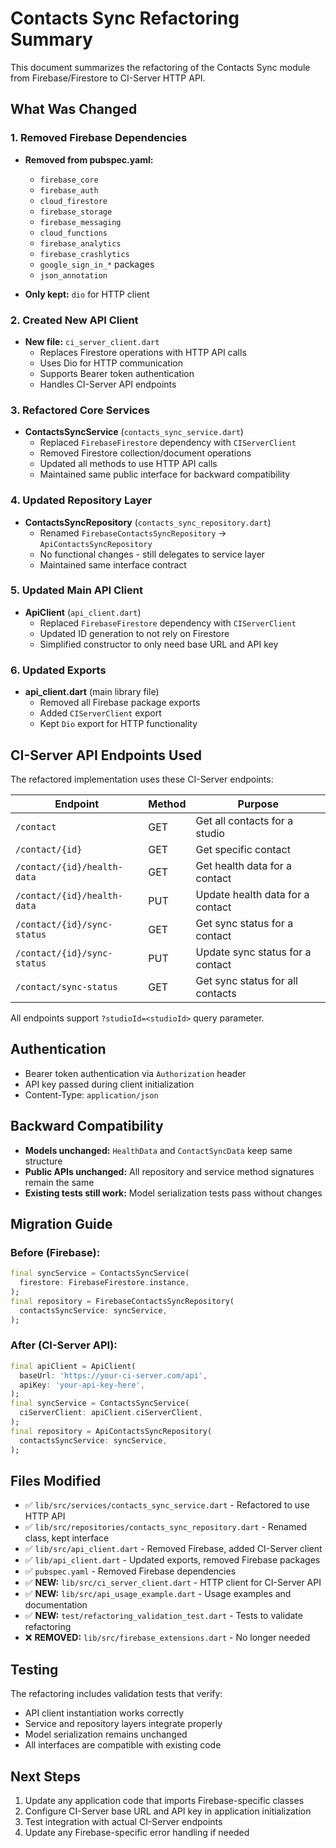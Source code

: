 # Contacts Sync Refactoring Summary

This document summarizes the refactoring of the Contacts Sync module from Firebase/Firestore to CI-Server HTTP API.

## What Was Changed

### 1. Removed Firebase Dependencies
- **Removed from pubspec.yaml:**
  - `firebase_core`
  - `firebase_auth`
  - `cloud_firestore`
  - `firebase_storage`
  - `firebase_messaging`
  - `cloud_functions`
  - `firebase_analytics`
  - `firebase_crashlytics`
  - `google_sign_in_*` packages
  - `json_annotation`

- **Only kept:** `dio` for HTTP client

### 2. Created New API Client
- **New file:** `ci_server_client.dart`
  - Replaces Firestore operations with HTTP API calls
  - Uses Dio for HTTP communication
  - Supports Bearer token authentication
  - Handles CI-Server API endpoints

### 3. Refactored Core Services
- **ContactsSyncService** (`contacts_sync_service.dart`)
  - Replaced `FirebaseFirestore` dependency with `CIServerClient`
  - Removed Firestore collection/document operations
  - Updated all methods to use HTTP API calls
  - Maintained same public interface for backward compatibility

### 4. Updated Repository Layer
- **ContactsSyncRepository** (`contacts_sync_repository.dart`)
  - Renamed `FirebaseContactsSyncRepository` → `ApiContactsSyncRepository`
  - No functional changes - still delegates to service layer
  - Maintained same interface contract

### 5. Updated Main API Client
- **ApiClient** (`api_client.dart`)
  - Replaced `FirebaseFirestore` dependency with `CIServerClient`
  - Updated ID generation to not rely on Firestore
  - Simplified constructor to only need base URL and API key

### 6. Updated Exports
- **api_client.dart** (main library file)
  - Removed all Firebase package exports
  - Added `CIServerClient` export
  - Kept `Dio` export for HTTP functionality

## CI-Server API Endpoints Used

The refactored implementation uses these CI-Server endpoints:

| Endpoint | Method | Purpose |
|----------|--------|---------|
| `/contact` | GET | Get all contacts for a studio |
| `/contact/{id}` | GET | Get specific contact |
| `/contact/{id}/health-data` | GET | Get health data for a contact |
| `/contact/{id}/health-data` | PUT | Update health data for a contact |
| `/contact/{id}/sync-status` | GET | Get sync status for a contact |
| `/contact/{id}/sync-status` | PUT | Update sync status for a contact |
| `/contact/sync-status` | GET | Get sync status for all contacts |

All endpoints support `?studioId=<studioId>` query parameter.

## Authentication

- Bearer token authentication via `Authorization` header
- API key passed during client initialization
- Content-Type: `application/json`

## Backward Compatibility

- **Models unchanged:** `HealthData` and `ContactSyncData` keep same structure
- **Public APIs unchanged:** All repository and service method signatures remain the same
- **Existing tests still work:** Model serialization tests pass without changes

## Migration Guide

### Before (Firebase):
```dart
final syncService = ContactsSyncService(
  firestore: FirebaseFirestore.instance,
);
final repository = FirebaseContactsSyncRepository(
  contactsSyncService: syncService,
);
```

### After (CI-Server API):
```dart
final apiClient = ApiClient(
  baseUrl: 'https://your-ci-server.com/api',
  apiKey: 'your-api-key-here',
);
final syncService = ContactsSyncService(
  ciServerClient: apiClient.ciServerClient,
);
final repository = ApiContactsSyncRepository(
  contactsSyncService: syncService,
);
```

## Files Modified

- ✅ `lib/src/services/contacts_sync_service.dart` - Refactored to use HTTP API
- ✅ `lib/src/repositories/contacts_sync_repository.dart` - Renamed class, kept interface
- ✅ `lib/src/api_client.dart` - Removed Firebase, added CI-Server client
- ✅ `lib/api_client.dart` - Updated exports, removed Firebase packages
- ✅ `pubspec.yaml` - Removed Firebase dependencies
- ✅ **NEW:** `lib/src/ci_server_client.dart` - HTTP client for CI-Server API
- ✅ **NEW:** `lib/src/api_usage_example.dart` - Usage examples and documentation
- ✅ **NEW:** `test/refactoring_validation_test.dart` - Tests to validate refactoring
- ❌ **REMOVED:** `lib/src/firebase_extensions.dart` - No longer needed

## Testing

The refactoring includes validation tests that verify:
- API client instantiation works correctly
- Service and repository layers integrate properly
- Model serialization remains unchanged
- All interfaces are compatible with existing code

## Next Steps

1. Update any application code that imports Firebase-specific classes
2. Configure CI-Server base URL and API key in application initialization
3. Test integration with actual CI-Server endpoints
4. Update any Firebase-specific error handling if needed